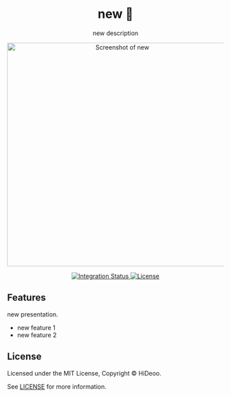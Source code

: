 <div align="center">
  <h1>new 🚧</h1>
  <p>new description</p>
  <p>
    <a href="https://dummyimage.com/520x350/121212/cdc8be.png&text=screenshot" title="Screenshot of new">
      <img alt="Screenshot of new" src="https://dummyimage.com/520x350/121212/cdc8be.png&text=screenshot" width="520" />
    </a>
  </p>
</div>

<div align="center">
  <a href="https://github.com/HiDeoo/new/actions/workflows/integration.yml">
    <img alt="Integration Status" src="https://github.com/HiDeoo/new/actions/workflows/integration.yml/badge.svg" />
  </a>
  <a href="https://github.com/HiDeoo/new/blob/main/LICENSE">
    <img alt="License" src="https://badgen.net/github/license/HiDeoo/new" />
  </a>
  <br />
</div>

## Features

new presentation.

- new feature 1
- new feature 2

## License

Licensed under the MIT License, Copyright © HiDeoo.

See [LICENSE](https://github.com/HiDeoo/new/blob/main/LICENSE) for more information.
